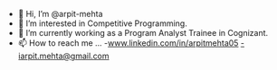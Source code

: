 - 👋 Hi, I’m @arpit-mehta
- 👀 I’m interested in Competitive Programming.
- 🌱 I’m currently working as a Program Analyst Trainee in Cognizant.
- 📫 How to reach me ...
-www.linkedin.com/in/arpitmehta05
-iarpit.mehta@gmail.com


<!---
arpit-mehta/arpit-mehta is a ✨ special ✨ repository because its `README.md` (this file) appears on your GitHub profile.
You can click the Preview link to take a look at your changes.https://github.com/arpit-mehta/arpit-mehta
--->
